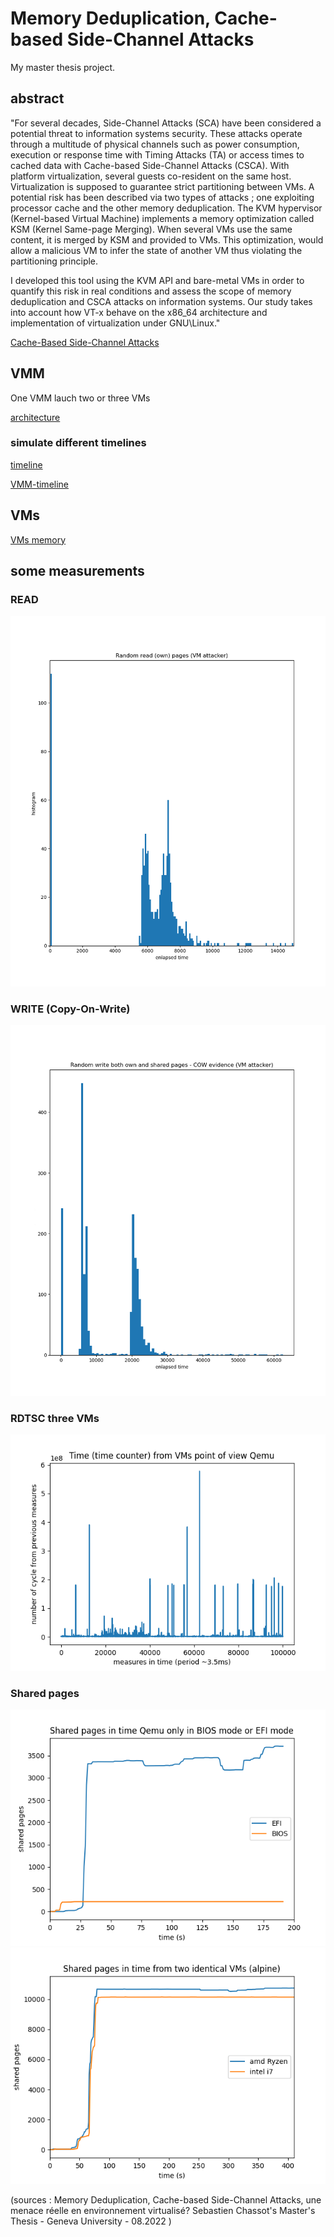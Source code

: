 #  Memory Deduplication, Cache-based Side-Channel Attacks

My master thesis project.

## abstract

"For several decades, Side-Channel Attacks (SCA) have been considered a potential
threat to information systems security. These attacks operate through a
multitude of physical channels such as power consumption, execution or response
time with Timing Attacks (TA) or access times to cached data with Cache-based
Side-Channel Attacks (CSCA). With platform virtualization, several guests
co-resident on the same host. Virtualization is supposed to guarantee strict
partitioning between VMs. A potential risk has been described via two types of
attacks ; one exploiting processor cache and the other memory deduplication. The
KVM hypervisor (Kernel-based Virtual Machine) implements a memory optimization
called KSM (Kernel Same-page Merging). When several VMs use the same content, it
is merged by KSM and provided to VMs. This optimization, would allow a malicious
VM to infer the state of another VM thus violating the partitioning principle.

I developed this tool using the KVM API and bare-metal VMs in order to quantify
this risk in real conditions and assess the scope of memory deduplication and
CSCA attacks on information systems. Our study takes into account how VT-x
behave on the x86_64 architecture and implementation of virtualization under
GNU\Linux."


[Cache-Based Side-Channel Attacks](pics/cache-inference.eps)


## VMM

One VMM lauch two or three VMs 

[architecture](pics/vmm-sca.eps)


### simulate different timelines

[timeline](pics/VM_timeline.pdf)

[VMM-timeline](pics/VMM_VMs_timeline.pdf)


## VMs

[VMs memory](pics/VM_memory_map.pdf)


## some measurements 

### READ

![Read access cache/no cache](pics/exp1-read-own.png)

### WRITE (Copy-On-Write)

![Write access](pics/exp4-write-own_and_shared_(COW).png)

### RDTSC three VMs

![Qemu rdtsc](pics/02-vm_counter_point_of_view_qemu_high_activitiy.png)


### Shared pages

![Qemu BIOS/UEFI](pics/exp8-qemu_BIOS_EFI_shared_pages.png)
![Qemu Alpine](pics/exp7-twoVM_shared_page_in_time.png)


(sources : Memory Deduplication, Cache-based Side-Channel Attacks, une menace réelle
en environnement virtualisé? Sebastien Chassot's Master's Thesis - Geneva University - 08.2022 )